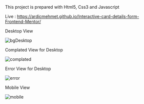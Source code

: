 This project is prepared with Html5, Css3 and Javascript

Live : https://ardicmehmet.github.io/Interactive-card-details-form-Frontend-Mentor/

Desktop View

![bgDesktop](https://user-images.githubusercontent.com/48796920/189366024-8b5f4b75-efa4-4998-8064-d110f4b8fdc1.PNG)

Complated View for Desktop

![complated](https://user-images.githubusercontent.com/48796920/189366041-24632e7a-e1bc-47e9-b763-0be8a9fa321d.PNG)

Error View for Desktop

![error](https://user-images.githubusercontent.com/48796920/189366047-47e56139-54b5-4573-8364-c8fcb03c259c.PNG)

Mobile View

![mobile](https://user-images.githubusercontent.com/48796920/189366055-b1cfce1f-513c-4de7-900e-62a4468e9f2c.PNG)
